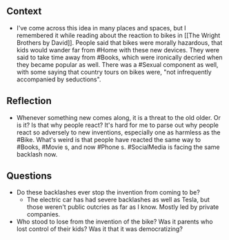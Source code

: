 ## Context
- I've come across this idea in many places and spaces, but I remembered it while reading about the reaction to bikes in [[The Wright Brothers by David]]. People said that bikes were morally hazardous, that kids would wander far from #Home with these new devices. They were said to take time away from #Books, which were ironically decried when they became popular as well. There was a #Sexual component as well, with some saying that country tours on bikes were, "not infrequently accompanied by seductions".

## Reflection
- Whenever something new comes along, it is a threat to the old older. Or is it? Is that why people react? It's hard for me to parse out why people react so adversely to new inventions, especially one as harmless as the #Bike. What's weird is that people have reacted the same way to #Books, #Movie s, and now #Phone s. #SocialMedia is facing the same backlash now. 

## Questions
- Do these backlashes ever stop the invention from coming to be?
	- The electric car has had severe backlashes as well as Tesla, but those weren't public outcries as far as I know. Mostly led by private companies. 
- Who stood to lose from the invention of the bike? Was it parents who lost control of their kids? Was it that it was democratizing?

